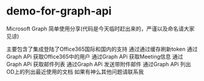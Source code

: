 # demo-for-graph-api
Microsoft Graph 简单使用分享(代码是今天临时赶出来的，严谨以及命名请大家见谅)

主要包含了集成登陆了Office365国际和国内的支持
通过通过缓存刷新token
通过Graph APi 获取Office365中的用户
通过Graph APi 获取Meeting信息
通过Graph APi 获取邮件列表
通过Graph APi 发送带附件邮件
通过Graph APi 列出OD上的列出最近使用的文档
如果有神么其他问题请联系我


